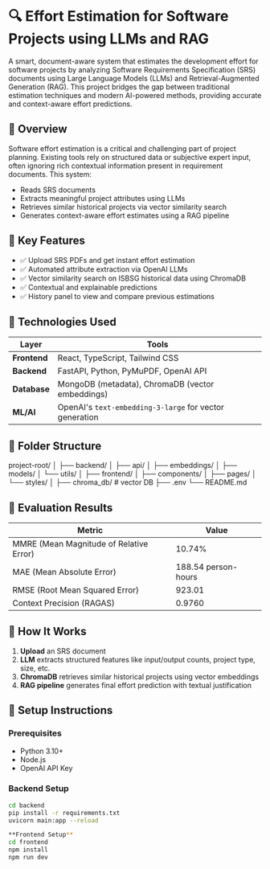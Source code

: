 # 🔍 Effort Estimation for Software Projects using LLMs and RAG

A smart, document-aware system that estimates the development effort for software projects by analyzing Software Requirements Specification (SRS) documents using Large Language Models (LLMs) and Retrieval-Augmented Generation (RAG). This project bridges the gap between traditional estimation techniques and modern AI-powered methods, providing accurate and context-aware effort predictions.

## 🚀 Overview

Software effort estimation is a critical and challenging part of project planning. Existing tools rely on structured data or subjective expert input, often ignoring rich contextual information present in requirement documents. This system:

- Reads SRS documents
- Extracts meaningful project attributes using LLMs
- Retrieves similar historical projects via vector similarity search
- Generates context-aware effort estimates using a RAG pipeline

## 🎯 Key Features

- ✅ Upload SRS PDFs and get instant effort estimation
- ✅ Automated attribute extraction via OpenAI LLMs
- ✅ Vector similarity search on ISBSG historical data using ChromaDB
- ✅ Contextual and explainable predictions
- ✅ History panel to view and compare previous estimations

## 🧠 Technologies Used

| Layer | Tools |
|------|-------|
| **Frontend** | React, TypeScript, Tailwind CSS |
| **Backend** | FastAPI, Python, PyMuPDF, OpenAI API |
| **Database** | MongoDB (metadata), ChromaDB (vector embeddings) |
| **ML/AI** | OpenAI's `text-embedding-3-large` for vector generation |

## 📁 Folder Structure

project-root/
│
├── backend/
│ ├── api/
│ ├── embeddings/
│ ├── models/
│ └── utils/
│
├── frontend/
│ ├── components/
│ ├── pages/
│ └── styles/
│
├── chroma_db/ # vector DB
├── .env
└── README.md


## 🧪 Evaluation Results

| Metric | Value |
|--------|-------|
| MMRE (Mean Magnitude of Relative Error) | 10.74% |
| MAE (Mean Absolute Error) | 188.54 person-hours |
| RMSE (Root Mean Squared Error) | 923.01 |
| Context Precision (RAGAS) | 0.9760 |

## 📌 How It Works

1. **Upload** an SRS document
2. **LLM** extracts structured features like input/output counts, project type, size, etc.
3. **ChromaDB** retrieves similar historical projects using vector embeddings
4. **RAG pipeline** generates final effort prediction with textual justification

## 🔧 Setup Instructions

### Prerequisites

- Python 3.10+
- Node.js
- OpenAI API Key

### Backend Setup

```bash
cd backend
pip install -r requirements.txt
uvicorn main:app --reload

**Frontend Setup**
cd frontend
npm install
npm run dev
